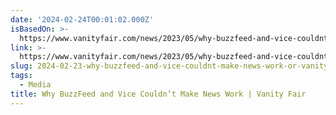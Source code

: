 ```yaml
---
date: '2024-02-24T00:01:02.000Z'
isBasedOn: >-
  https://www.vanityfair.com/news/2023/05/why-buzzfeed-and-vice-couldnt-make-news-work
link: >-
  https://www.vanityfair.com/news/2023/05/why-buzzfeed-and-vice-couldnt-make-news-work
slug: 2024-02-23-why-buzzfeed-and-vice-couldnt-make-news-work-or-vanity-fair
tags:
  - Media
title: Why BuzzFeed and Vice Couldn’t Make News Work | Vanity Fair
---
```



